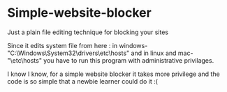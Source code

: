 # Simple-website-blocker
Just a plain file editing technique for blocking your sites


Since it edits system file from here : in windows-"C:\Windows\System32\drivers\etc\hosts" and in linux and mac-"\etc\hosts" you have to run this program with administrative privilages.

I know I know, for a simple website blocker it takes more privilege and the code is so simple that a newbie learner could do it :(
